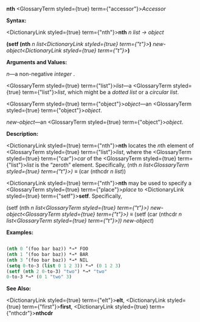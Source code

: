 **nth** <GlossaryTerm styled={true} term={"accessor"}><i>Accessor</i></GlossaryTerm> 



**Syntax:** 



<DictionaryLink styled={true} term={"nth"}><b>nth</b></DictionaryLink> *n list → object* 



**(setf (nth** *n list<DictionaryLink styled={true} term={"t"}><b>*)</b></DictionaryLink> *new-object<DictionaryLink styled={true} term={"t"}><b>*)</b></DictionaryLink> 



**Arguments and Values:** 



*n*—a non-negative *integer* . 



<GlossaryTerm styled={true} term={"list"}><i>list</i></GlossaryTerm>—a <GlossaryTerm styled={true} term={"list"}><i>list</i></GlossaryTerm>, which might be a *dotted list* or a *circular list*. 



<GlossaryTerm styled={true} term={"object"}><i>object</i></GlossaryTerm>—an <GlossaryTerm styled={true} term={"object"}><i>object</i></GlossaryTerm>. 



*new-object*—an <GlossaryTerm styled={true} term={"object"}><i>object</i></GlossaryTerm>. 



**Description:** 



<DictionaryLink styled={true} term={"nth"}><b>nth</b></DictionaryLink> locates the *n*th element of <GlossaryTerm styled={true} term={"list"}><i>list</i></GlossaryTerm>, where the <GlossaryTerm styled={true} term={"car"}><i>car</i></GlossaryTerm> of the <GlossaryTerm styled={true} term={"list"}><i>list</i></GlossaryTerm> is the “zeroth” element. Specifically, (nth *n list<GlossaryTerm styled={true} term={"t"}><i>) </i></GlossaryTerm>≡* (car (nthcdr *n list*)) 



<DictionaryLink styled={true} term={"nth"}><b>nth</b></DictionaryLink> may be used to specify a <GlossaryTerm styled={true} term={"place"}><i>place</i></GlossaryTerm> to <DictionaryLink styled={true} term={"setf"}><b>setf</b></DictionaryLink>. Specifically, 



(setf (nth *n list<GlossaryTerm styled={true} term={"t"}><i>) </i></GlossaryTerm>new-object<GlossaryTerm styled={true} term={"t"}><i>) </i></GlossaryTerm>≡* (setf (car (nthcdr *n list<GlossaryTerm styled={true} term={"t"}><i>)) </i></GlossaryTerm>new-object*) 



**Examples:**
```lisp

(nth 0 ’(foo bar baz)) *→* FOO 
(nth 1 ’(foo bar baz)) *→* BAR 
(nth 3 ’(foo bar baz)) *→* NIL 
(setq 0-to-3 (list 0 1 2 3)) *→* (0 1 2 3) 
(setf (nth 2 0-to-3) "two") *→* "two" 
0-to-3 *→* (0 1 "two" 3) 

```
**See Also:** 



<DictionaryLink styled={true} term={"elt"}><b>elt</b></DictionaryLink>, <DictionaryLink styled={true} term={"first"}><b>first</b></DictionaryLink>, <DictionaryLink styled={true} term={"nthcdr"}><b>nthcdr</b></DictionaryLink> 







 



 



